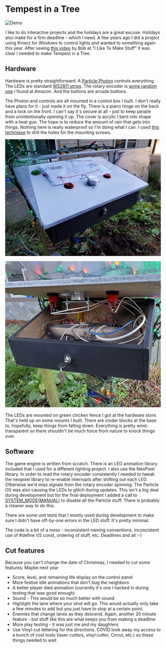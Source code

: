 # Tempest in a Tree
![Demo](Documentation/Images/Demo.gif)

I like to do interactive projects and the holidays are a great excuse.  Holidays also make for a firm deadline - which I need.  A few years ago I did a project using Kinect for Windows to control lights and wanted to something again this year.  After seeing [this video](https://www.youtube.com/watch?v=5wGiDuXApr8) by Bob at "I Like To Make Stuff" it was clear I needed to make Tempest in a Tree.
## Hardware
Hardware is pretty straightforward.  A [Particle Photon](https://store.particle.io/collections/gen-2/products/photon) controls everything.  The LEDs are standard [WS2811 strips](https://www.amazon.com/dp/B01NCAG8KV/ref=cm_sw_em_r_mt_dp_Q7n5FbW4WQNWF).  The rotary encoder is [some random one](https://www.amazon.com/dp/B07MX5DWF3/ref=cm_sw_em_r_mt_dp_y9n5Fb4CPBQW0?_encoding=UTF8&psc=1) I found at Amazon. And the buttons are arcade buttons.

The Photon and controls are all mounted in a control box I built.  I don't really have plans for it - just made it on the fly.  There is a piano hinge on the back and a lock on the front.  I can't say it's secure at all - just to keep people from unintentionally opening it up.  The cover is acrylic I bent into shape with a heat gun.  The hope is to reduce the amount of rain that gets into things.  Nothing here is really waterproof so I'm doing what I can.  I used [this technique](https://www.youtube.com/watch?v=PTNWg91Z8oo) to drill the holes for the mounting screws.

![Controls](Documentation/Images/Controls.jpg)

![Controls Opened](Documentation/Images/ControlsOpen.jpg)

The LEDs are mounted on green chicken fence I got at the hardware store.  That's held up on some mounts I built.  There are cinder blocks at the base to, hopefully, keep things from falling down.  Everything is pretty wind-transparent so there shouldn't be much force from nature to knock things over.



## Software
The game engine is written from scratch.  There is an LED animation library included that I used for a different lighting project.  I also use the NeoPixel library.  In order to read the rotary encoder consistently I needed to tweak the neopixel library to re-enable interrupts after shifting out each LED.  Otherwise we'd miss signals from the rotary encoder spinning.  The Particle OS was also causing the LEDs to glitch during updates.  This isn't a big deal during development but for the final deployment I added a call to [SYSTEM_MODE(MANUAL)](https://docs.particle.io/reference/device-os/firmware/photon/#manual-mode) to disable all the Particle stuff.  There is probably a cleaner way to do this.

There are some unit tests that I mostly used during development to make sure I didn't have off-by-one errors in the LED stuff.  It's pretty minimal.

The code is a bit of a mess - inconsistent naming conventions, inconcistent use of #define VS const, ordering of stuff, etc.  Deadlines and all :-)

## Cut features
Because you can't change the date of Christmas, I needed to cut some features.  Maybe next year
- Score, level, and remaining life display on the control panel
- More festive idle animations that don't bug the neighbors
- A better player died animation (currently it's one I hacked in during testing that was good enough)
- Sound - This would be so much better with sound
- Highlight the lane where your shot will go.  This would actually only take a few minutes to add but you just have to stop at a certain point.
- Enemies that change lanes as they descend.  Again, another 20 minute feature - but stuff like this are what keeps you from making a deadline
- More play testing - it was just me and my daughters
- Use Vinyl-cut lettering for the directions.  COVID took away my access to a bunch of cool tools (laser cutters, vinyl cutter, Circut, etc.) so these things needed to wait

